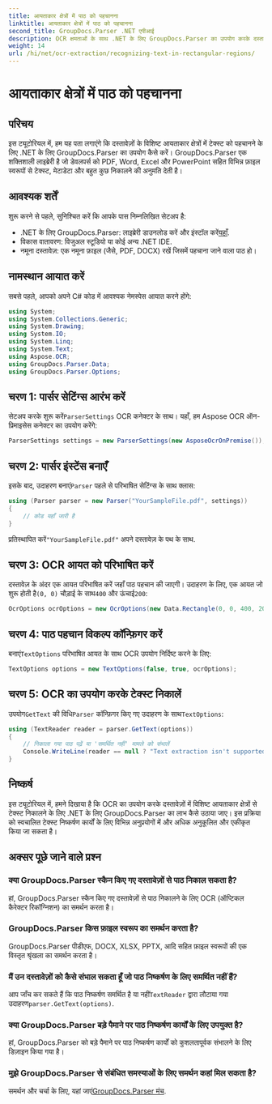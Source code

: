 ```yaml
---
title: आयताकार क्षेत्रों में पाठ को पहचानना
linktitle: आयताकार क्षेत्रों में पाठ को पहचानना
second_title: GroupDocs.Parser .NET एपीआई
description: OCR क्षमताओं के साथ .NET के लिए GroupDocs.Parser का उपयोग करके दस्तावेज़ों के विशिष्ट क्षेत्रों में पाठ को पहचानना सीखें।
weight: 14
url: /hi/net/ocr-extraction/recognizing-text-in-rectangular-regions/
---
```


# आयताकार क्षेत्रों में पाठ को पहचानना

## परिचय
इस ट्यूटोरियल में, हम यह पता लगाएंगे कि दस्तावेज़ों के विशिष्ट आयताकार क्षेत्रों में टेक्स्ट को पहचानने के लिए .NET के लिए GroupDocs.Parser का उपयोग कैसे करें। GroupDocs.Parser एक शक्तिशाली लाइब्रेरी है जो डेवलपर्स को PDF, Word, Excel और PowerPoint सहित विभिन्न फ़ाइल स्वरूपों से टेक्स्ट, मेटाडेटा और बहुत कुछ निकालने की अनुमति देती है।
## आवश्यक शर्तें
शुरू करने से पहले, सुनिश्चित करें कि आपके पास निम्नलिखित सेटअप है:
-  .NET के लिए GroupDocs.Parser: लाइब्रेरी डाउनलोड करें और इंस्टॉल करें[यहाँ](https://releases.groupdocs.com/parser/net/).
- विकास वातावरण: विजुअल स्टूडियो या कोई अन्य .NET IDE.
- नमूना दस्तावेज़: एक नमूना फ़ाइल (जैसे, PDF, DOCX) रखें जिसमें पहचाना जाने वाला पाठ हो।

## नामस्थान आयात करें
सबसे पहले, आपको अपने C# कोड में आवश्यक नेमस्पेस आयात करने होंगे:
```csharp
using System;
using System.Collections.Generic;
using System.Drawing;
using System.IO;
using System.Linq;
using System.Text;
using Aspose.OCR;
using GroupDocs.Parser.Data;
using GroupDocs.Parser.Options;
```
## चरण 1: पार्सर सेटिंग्स आरंभ करें
 सेटअप करके शुरू करें`ParserSettings` OCR कनेक्टर के साथ। यहाँ, हम Aspose OCR ऑन-प्रिमाइसेस कनेक्टर का उपयोग करेंगे:
```csharp
ParserSettings settings = new ParserSettings(new AsposeOcrOnPremise());
```
## चरण 2: पार्सर इंस्टेंस बनाएँ
 इसके बाद, उदाहरण बनाएं`Parser` पहले से परिभाषित सेटिंग्स के साथ क्लास:
```csharp
using (Parser parser = new Parser("YourSampleFile.pdf", settings))
{
    // कोड यहाँ जारी है
}
```
 प्रतिस्थापित करें`"YourSampleFile.pdf"` अपने दस्तावेज़ के पथ के साथ.
## चरण 3: OCR आयत को परिभाषित करें
 दस्तावेज़ के अंदर एक आयत परिभाषित करें जहाँ पाठ पहचान की जाएगी। उदाहरण के लिए, एक आयत जो शुरू होती है`(0, 0)` चौड़ाई के साथ`400` और ऊंचाई`200`:
```csharp
OcrOptions ocrOptions = new OcrOptions(new Data.Rectangle(0, 0, 400, 200));
```
## चरण 4: पाठ पहचान विकल्प कॉन्फ़िगर करें
 बनाएं`TextOptions` परिभाषित आयत के साथ OCR उपयोग निर्दिष्ट करने के लिए:
```csharp
TextOptions options = new TextOptions(false, true, ocrOptions);
```
## चरण 5: OCR का उपयोग करके टेक्स्ट निकालें
 उपयोग`GetText` की विधि`Parser` कॉन्फ़िगर किए गए उदाहरण के साथ`TextOptions`:
```csharp
using (TextReader reader = parser.GetText(options))
{
    // निकाला गया पाठ पढ़ें या 'समर्थित नहीं' मामले को संभालें
    Console.WriteLine(reader == null ? "Text extraction isn't supported" : reader.ReadToEnd());
}
```

## निष्कर्ष
इस ट्यूटोरियल में, हमने दिखाया है कि OCR का उपयोग करके दस्तावेज़ों में विशिष्ट आयताकार क्षेत्रों से टेक्स्ट निकालने के लिए .NET के लिए GroupDocs.Parser का लाभ कैसे उठाया जाए। इस प्रक्रिया को स्वचालित टेक्स्ट निष्कर्षण कार्यों के लिए विभिन्न अनुप्रयोगों में और अधिक अनुकूलित और एकीकृत किया जा सकता है।

## अक्सर पूछे जाने वाले प्रश्न
### क्या GroupDocs.Parser स्कैन किए गए दस्तावेज़ों से पाठ निकाल सकता है?
हां, GroupDocs.Parser स्कैन किए गए दस्तावेज़ों से पाठ निकालने के लिए OCR (ऑप्टिकल कैरेक्टर रिकॉग्निशन) का समर्थन करता है।
### GroupDocs.Parser किस फ़ाइल स्वरूप का समर्थन करता है?
GroupDocs.Parser पीडीएफ, DOCX, XLSX, PPTX, आदि सहित फ़ाइल स्वरूपों की एक विस्तृत श्रृंखला का समर्थन करता है।
### मैं उन दस्तावेज़ों को कैसे संभाल सकता हूँ जो पाठ निष्कर्षण के लिए समर्थित नहीं हैं?
 आप जाँच कर सकते हैं कि पाठ निष्कर्षण समर्थित है या नहीं`TextReader` द्वारा लौटाया गया उदाहरण`parser.GetText(options)`.
### क्या GroupDocs.Parser बड़े पैमाने पर पाठ निष्कर्षण कार्यों के लिए उपयुक्त है?
हां, GroupDocs.Parser को बड़े पैमाने पर पाठ निष्कर्षण कार्यों को कुशलतापूर्वक संभालने के लिए डिज़ाइन किया गया है।
### मुझे GroupDocs.Parser से संबंधित समस्याओं के लिए समर्थन कहां मिल सकता है?
 समर्थन और चर्चा के लिए, यहां जाएं[GroupDocs.Parser मंच](https://forum.groupdocs.com/c/parser/17).